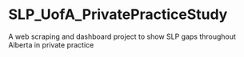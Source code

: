 # SLP_UofA_PrivatePracticeStudy
A web scraping and dashboard project to show SLP gaps throughout Alberta in private practice
